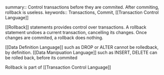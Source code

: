 summary:: Control transactions before they are commited. After commiting, rollback is useless.
keywords:: Transactions, Commit, [[Transaction Control Language]]

[[Rollback]] statements provides control over transactions. A rollback statement undoes a current transaction, cancelling its changes. Once changes are commited, a rollback does nothing.

[[Data Definition Language]] such as DROP or ALTER cannot be rolledback, by definition.
[[Data Manipuation Language]] such as INSERT, DELETE can be rolled back, before its commited

Rollback is part of [[Transaction Control Language]]
